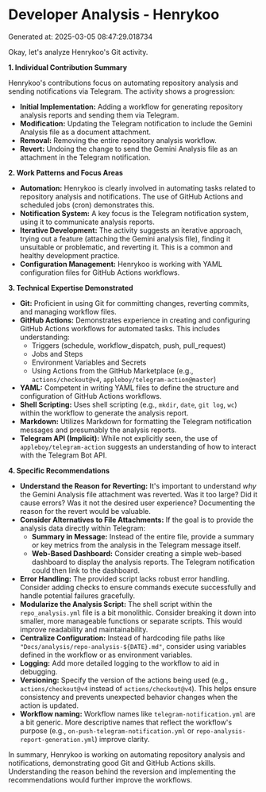 # Developer Analysis - Henrykoo
Generated at: 2025-03-05 08:47:29.018734

Okay, let's analyze Henrykoo's Git activity.

**1. Individual Contribution Summary**

Henrykoo's contributions focus on automating repository analysis and sending notifications via Telegram.  The activity shows a progression:

*   **Initial Implementation:** Adding a workflow for generating repository analysis reports and sending them via Telegram.
*   **Modification:** Updating the Telegram notification to include the Gemini Analysis file as a document attachment.
*   **Removal:** Removing the entire repository analysis workflow.
*   **Revert:** Undoing the change to send the Gemini Analysis file as an attachment in the Telegram notification.

**2. Work Patterns and Focus Areas**

*   **Automation:** Henrykoo is clearly involved in automating tasks related to repository analysis and notifications.  The use of GitHub Actions and scheduled jobs (cron) demonstrates this.
*   **Notification System:** A key focus is the Telegram notification system, using it to communicate analysis reports.
*   **Iterative Development:** The activity suggests an iterative approach, trying out a feature (attaching the Gemini analysis file), finding it unsuitable or problematic, and reverting it.  This is a common and healthy development practice.
*   **Configuration Management:**  Henrykoo is working with YAML configuration files for GitHub Actions workflows.

**3. Technical Expertise Demonstrated**

*   **Git:** Proficient in using Git for committing changes, reverting commits, and managing workflow files.
*   **GitHub Actions:** Demonstrates experience in creating and configuring GitHub Actions workflows for automated tasks.  This includes understanding:
    *   Triggers (schedule, workflow_dispatch, push, pull_request)
    *   Jobs and Steps
    *   Environment Variables and Secrets
    *   Using Actions from the GitHub Marketplace (e.g., `actions/checkout@v4`, `appleboy/telegram-action@master`)
*   **YAML:** Competent in writing YAML files to define the structure and configuration of GitHub Actions workflows.
*   **Shell Scripting:** Uses shell scripting (e.g., `mkdir`, `date`, `git log`, `wc`) within the workflow to generate the analysis report.
*   **Markdown:**  Utilizes Markdown for formatting the Telegram notification messages and presumably the analysis reports.
*   **Telegram API (Implicit):** While not explicitly seen, the use of `appleboy/telegram-action` suggests an understanding of how to interact with the Telegram Bot API.

**4. Specific Recommendations**

*   **Understand the Reason for Reverting:**  It's important to understand *why* the Gemini Analysis file attachment was reverted.  Was it too large?  Did it cause errors?  Was it not the desired user experience?  Documenting the reason for the revert would be valuable.
*   **Consider Alternatives to File Attachments:** If the goal is to provide the analysis data directly within Telegram:
    *   **Summary in Message:**  Instead of the entire file, provide a summary or key metrics from the analysis in the Telegram message itself.
    *   **Web-Based Dashboard:**  Consider creating a simple web-based dashboard to display the analysis reports.  The Telegram notification could then link to the dashboard.
*   **Error Handling:** The provided script lacks robust error handling. Consider adding checks to ensure commands execute successfully and handle potential failures gracefully.
*   **Modularize the Analysis Script:** The shell script within the `repo_analysis.yml` file is a bit monolithic. Consider breaking it down into smaller, more manageable functions or separate scripts. This would improve readability and maintainability.
*   **Centralize Configuration:**  Instead of hardcoding file paths like `"Docs/analysis/repo-analysis-${DATE}.md"`, consider using variables defined in the workflow or as environment variables.
*   **Logging:** Add more detailed logging to the workflow to aid in debugging.
*   **Versioning:**  Specify the version of the actions being used (e.g., `actions/checkout@v4` instead of `actions/checkout@v4`). This helps ensure consistency and prevents unexpected behavior changes when the action is updated.
*    **Workflow naming:** Workflow names like `telegram-notification.yml` are a bit generic. More descriptive names that reflect the workflow's purpose (e.g., `on-push-telegram-notification.yml` or `repo-analysis-report-generation.yml`) improve clarity.

In summary, Henrykoo is working on automating repository analysis and notifications, demonstrating good Git and GitHub Actions skills.  Understanding the reason behind the reversion and implementing the recommendations would further improve the workflows.
